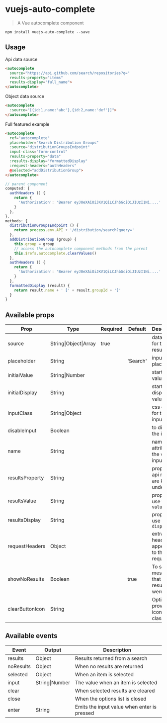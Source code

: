 # vuejs-auto-complete

> A Vue autocomplete component

`npm install vuejs-auto-complete --save`

## Usage

Api data source
``` html
<autocomplete
  source="https://api.github.com/search/repositories?q="
  results-property="items"
  results-display="full_name">
</autocomplete>
```

Object data source
``` html
<autocomplete
  :source="[{id:1,name:'abc'},{id:2,name:'def'}]">
</autocomplete>
```

Full featured example
``` html
<autocomplete
  ref="autocomplete"
  placeholder="Search Distribution Groups"
  :source="distributionGroupsEndpoint"
  input-class="form-control"
  results-property="data"
  :results-display="formattedDisplay"
  :request-headers="authHeaders"
  @selected="addDistributionGroup">
</autocomplete>
```
``` javascript
// parent component
computed: {
  authHeaders () {
    return {
      'Authorization': 'Bearer eyJ0eXAiOiJKV1QiLCJhbGciOiJIUzI1Ni....'
    }
  },
},
methods: {
  distributionGroupsEndpoint () {
    return process.env.API + '/distribution/search?query='
  },
  addDistributionGroup (group) {
    this.group = group
    // access the autocomplete component methods from the parent
    this.$refs.autocomplete.clearValues()
  },
  authHeaders () {
    return {
      'Authorization': 'Bearer eyJ0eXAiOiJKV1QiLCJhbGciOiJIUzI1Ni....'
    }
  },
  formattedDisplay (result) {
    return result.name + ' [' + result.groupId + ']'
  }
}
```
## Available props

| Prop                  | Type                 | Required | Default   | Description|
|-----------------------|----------------------|----------|-----------|------------|
| source                | String\|Object\|Array| true     |           | data source for the results|
| placeholder           | String               |          | 'Search'  | input placeholder|
| initialValue          | String\|Number       |          |           | starting value|
| initialDisplay        | String               |          |           | starting display value|
| inputClass            | String\|Object       |          |           | css class for the input div|
| disableInput          | Boolean              |          |           | to disable the input|
| name                  | String               |          |           | name attribute for the `value` input|
| resultsProperty       | String               |          |           | property api results are keyed under|
| resultsValue          | String               |          |           | property to use for the `value`|
| resultsDisplay        | String               |          |           | property to use for the `display`|
| requestHeaders        | Object               |          |           | extra headers appended to the request|
| showNoResults         | Boolean              |          | true      | To show a message that no results were found|
| clearButtonIcon       | String               |          |           | Optionally provide an icon css class|

## Available events

| Event    | Output         | Description |
|----------|----------------|-------------|
| results  | Object         | Results returned from a search |
| noResults| Object         | When no results are returned |
| selected | Object         | When an item is selected |
| input    | String\|Number | The value when an item is selected |
| clear    |                | When selected results are cleared |
| close    |                | When the options list is closed |
| enter    | String         | Emits the input value when enter is pressed |
